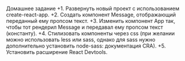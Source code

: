 Домашнее задание
+1. Развернуть новый проект с использованием create-react-app.
+2. Создать компонент Message, отображающий переданный ему пропсом текст.
+3. Изменить компонент App так, чтобы тот рендерил Message и передавал ему пропсом текст (константу).
+4. Стилизовать компоненты через css (при желании можно использовать less или sass, однако для sass нужно дополнительно установить node-sass: документация CRA).
+5. Установить расширение React Devtools.
